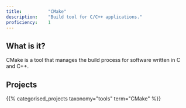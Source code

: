 ```yaml
---
title: 			"CMake"
description: 	"Build tool for C/C++ applications."
proficiency:	1
---
```


## What is it?
CMake is a tool that manages the build process for software written in C and C++.

## Projects
{{% categorised_projects taxonomy="tools" term="CMake" %}}